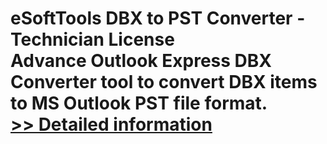 # eSoftTools DBX to PST Converter - Technician License<br />Advance Outlook Express DBX Converter tool to convert DBX items to MS Outlook PST file format.<br />[>> Detailed information](https://secure.shareit.com/shareit/product.html?productid=300878084&affiliateid=200057808)